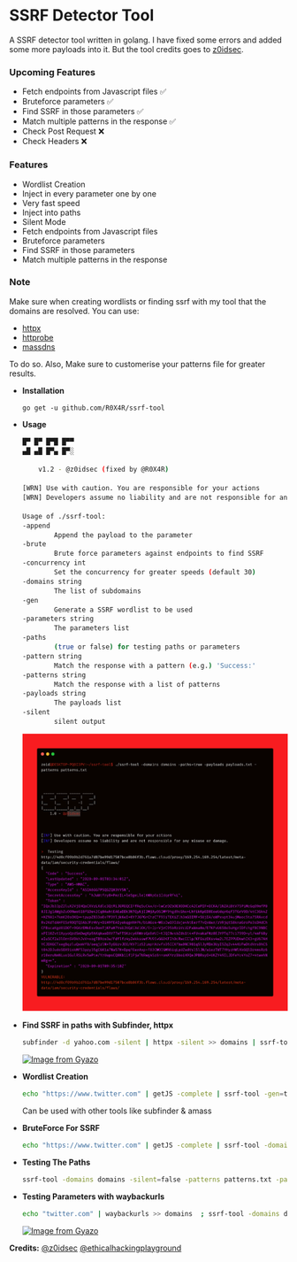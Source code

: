 # SSRF Detector Tool

A SSRF detector tool written in golang. I have fixed some errors and added some more payloads into it. But the tool credits goes to [z0idsec](https://twitter.com/z0idsec).

### Upcoming Features
- Fetch endpoints from Javascript files ✅ 
- Bruteforce parameters ✅ 
- Find SSRF in those parameters ✅ 
- Match multiple patterns in the response ✅ 
- Check Post Request ❌
- Check Headers ❌

### Features
- Wordlist Creation
- Inject in every parameter one by one
- Very fast speed
- Inject into paths
- Silent Mode
- Fetch endpoints from Javascript files 
- Bruteforce parameters  
- Find SSRF in those parameters 
- Match multiple patterns in the response

### Note

Make sure when creating wordlists or finding ssrf with my tool that the domains are resolved.
You can use:
- [httpx](https://github.com/projectdiscovery/httpx)
- [httprobe](https://github.com/tomnomnom/httprobe)
- [massdns](https://github.com/blechschmidt/massdns)

To do so. Also, Make sure to customerise your patterns file for greater results.

+ **Installation**

    ```
    go get -u github.com/R0X4R/ssrf-tool
    ```
+ **Usage**

    ```sh
    █▀ █▀ █▀█ █▀▀
    ▄█ ▄█ █▀▄ █▀░

        v1.2 - @z0idsec (fixed by @R0X4R)

    [WRN] Use with caution. You are responsible for your actions
    [WRN] Developers assume no liability and are not responsible for any misuse or damage.

    Usage of ./ssrf-tool:
    -append
            Append the payload to the parameter
    -brute
            Brute force parameters against endpoints to find SSRF
    -concurrency int
            Set the concurrency for greater speeds (default 30)
    -domains string
            The list of subdomains
    -gen
            Generate a SSRF wordlist to be used
    -parameters string
            The parameters list
    -paths
            (true or false) for testing paths or parameters
    -pattern string
            Match the response with a pattern (e.g.) 'Success:'
    -patterns string
            Match the response with a list of patterns
    -payloads string
            The payloads list
    -silent
            silent output
    ```
  
    ![GitHub Logo](images/image.png)


+ **Find SSRF in paths with Subfinder, httpx**

    ```sh
    subfinder -d yahoo.com -silent | httpx -silent >> domains | ssrf-tool -domains domains -payloads ssrf.txt -silent=false -paths=true -patterns patterns.txt
    ```

    [![Image from Gyazo](https://i.gyazo.com/4b74c62de553e2cda60e45f51c0fc8a4.gif)](https://gyazo.com/4b74c62de553e2cda60e45f51c0fc8a4)

+ **Wordlist Creation**

    ```sh
    echo "https://www.twitter.com" | getJS -complete | ssrf-tool -gen=true
    ```

    Can be used with other tools like subfinder & amass

+ **BruteForce For SSRF**

    ```sh
    echo "https://www.twitter.com" | getJS -complete | ssrf-tool -domains domains -silent=false -brute=true -gen=true -patterns patterns.txt  -parameters params.txt
    ```

+ **Testing The Paths**

    ```sh
    ssrf-tool -domains domains -silent=false -patterns patterns.txt -paths=true  -brute=false -payloads ssrf.txt
    ```

+ **Testing Parameters with waybackurls**

    ```sh
    echo "twitter.com" | waybackurls >> domains  ; ssrf-tool -domains domains -silent=false -paths=false -payloads ssrf.txt
    ```


    [![Image from Gyazo](https://i.gyazo.com/9e50667879ebc2e2d834d2db8e058cc9.gif)](https://gyazo.com/9e50667879ebc2e2d834d2db8e058cc9)

**Credits:** 
[@z0idsec](https://twitter.com/z0idsec)    [@ethicalhackingplayground](https://github.com/ethicalhackingplayground/)
